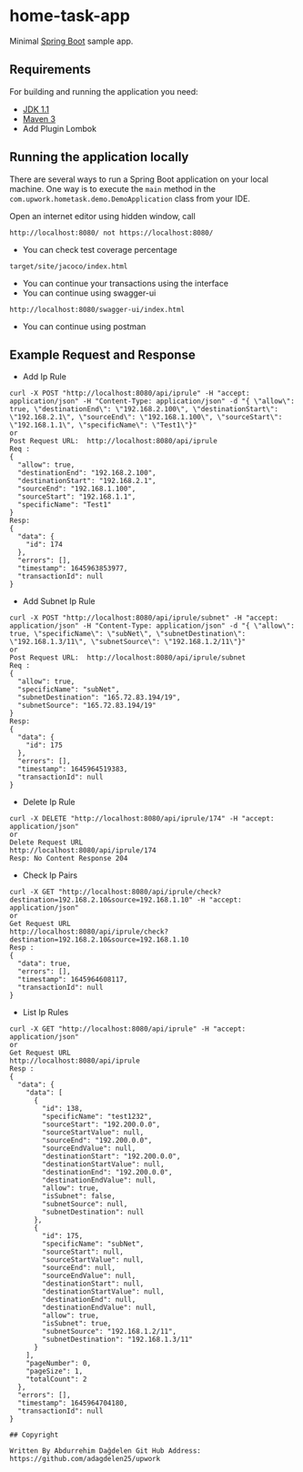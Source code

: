 # home-task-app

Minimal [Spring Boot](http://projects.spring.io/spring-boot/) sample app.

## Requirements

For building and running the application you need:

- [JDK 1.1](http://www.oracle.com/technetwork/java/javase/downloads/jdk8-downloads-2133151.html)
- [Maven 3](https://maven.apache.org)
-  Add Plugin Lombok 

## Running the application locally

There are several ways to run a Spring Boot application on your local machine. One way is to execute the `main` method in the `com.upwork.hometask.demo.DemoApplication` class from your IDE.

Open an internet editor using  hidden window, call 
```shell
http://localhost:8080/ not https://localhost:8080/
```


* You can check test coverage percentage
```shell
target/site/jacoco/index.html
```

* You can continue your transactions using the interface 
* You can continue using swagger-ui
```shell
http://localhost:8080/swagger-ui/index.html
```
* You can continue using postman

## Example Request and Response
* Add Ip Rule
```shell
curl -X POST "http://localhost:8080/api/iprule" -H "accept: application/json" -H "Content-Type: application/json" -d "{ \"allow\": true, \"destinationEnd\": \"192.168.2.100\", \"destinationStart\": \"192.168.2.1\", \"sourceEnd\": \"192.168.1.100\", \"sourceStart\": \"192.168.1.1\", \"specificName\": \"Test1\"}"
or
Post Request URL:  http://localhost:8080/api/iprule
Req :
{
  "allow": true,
  "destinationEnd": "192.168.2.100",
  "destinationStart": "192.168.2.1",
  "sourceEnd": "192.168.1.100",
  "sourceStart": "192.168.1.1",
  "specificName": "Test1"
}
Resp:
{
  "data": {
    "id": 174
  },
  "errors": [],
  "timestamp": 1645963853977,
  "transactionId": null
}
```

* Add Subnet Ip Rule
```shell
curl -X POST "http://localhost:8080/api/iprule/subnet" -H "accept: application/json" -H "Content-Type: application/json" -d "{ \"allow\": true, \"specificName\": \"subNet\", \"subnetDestination\": \"192.168.1.3/11\", \"subnetSource\": \"192.168.1.2/11\"}"
or
Post Request URL:  http://localhost:8080/api/iprule/subnet
Req :
{
  "allow": true,
  "specificName": "subNet",
  "subnetDestination": "165.72.83.194/19",
  "subnetSource": "165.72.83.194/19"
}
Resp:
{
  "data": {
    "id": 175
  },
  "errors": [],
  "timestamp": 1645964519383,
  "transactionId": null
}
```

* Delete Ip Rule

```shell
curl -X DELETE "http://localhost:8080/api/iprule/174" -H "accept: application/json"
or
Delete Request URL
http://localhost:8080/api/iprule/174
Resp: No Content Response 204
```

* Check Ip Pairs

```shell
curl -X GET "http://localhost:8080/api/iprule/check?destination=192.168.2.10&source=192.168.1.10" -H "accept: application/json"
or
Get Request URL
http://localhost:8080/api/iprule/check?destination=192.168.2.10&source=192.168.1.10
Resp :
{
  "data": true,
  "errors": [],
  "timestamp": 1645964608117,
  "transactionId": null
}
```
* List Ip Rules

```shell
curl -X GET "http://localhost:8080/api/iprule" -H "accept: application/json"
or
Get Request URL
http://localhost:8080/api/iprule
Resp :
{
  "data": {
    "data": [
      {
        "id": 138,
        "specificName": "test1232",
        "sourceStart": "192.200.0.0",
        "sourceStartValue": null,
        "sourceEnd": "192.200.0.0",
        "sourceEndValue": null,
        "destinationStart": "192.200.0.0",
        "destinationStartValue": null,
        "destinationEnd": "192.200.0.0",
        "destinationEndValue": null,
        "allow": true,
        "isSubnet": false,
        "subnetSource": null,
        "subnetDestination": null
      },
      {
        "id": 175,
        "specificName": "subNet",
        "sourceStart": null,
        "sourceStartValue": null,
        "sourceEnd": null,
        "sourceEndValue": null,
        "destinationStart": null,
        "destinationStartValue": null,
        "destinationEnd": null,
        "destinationEndValue": null,
        "allow": true,
        "isSubnet": true,
        "subnetSource": "192.168.1.2/11",
        "subnetDestination": "192.168.1.3/11"
      }
    ],
    "pageNumber": 0,
    "pageSize": 1,
    "totalCount": 2
  },
  "errors": [],
  "timestamp": 1645964704180,
  "transactionId": null
}

## Copyright

Written By Abdurrehim Dağdelen Git Hub Address: https://github.com/adagdelen25/upwork